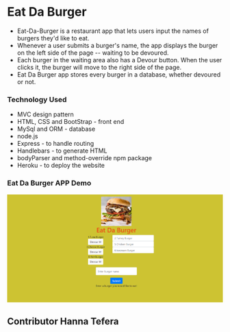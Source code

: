 # Eat Da Burger

* Eat-Da-Burger is a restaurant app that lets users input the names of burgers they'd like to eat.
* Whenever a user submits a burger's name, the app displays the burger on the left side of the page -- waiting to be devoured.
* Each burger in the waiting area also has a Devour button. When the user clicks it, the burger will move to the right side of the page.
* Eat Da Burger app stores every burger in a database, whether devoured or not.

### Technology Used

* MVC design pattern
* HTML, CSS and BootStrap - front end
* MySql and ORM - database
* node.js 
* Express - to handle routing
* Handlebars - to generate HTML
* bodyParser and method-override npm package
* Heroku - to deploy the website

### Eat Da Burger APP Demo

<img src="https://github.com/HannaBella/Burger/blob/master/public/assets/img/EatDaBurger.png">


## Contributor Hanna Tefera
